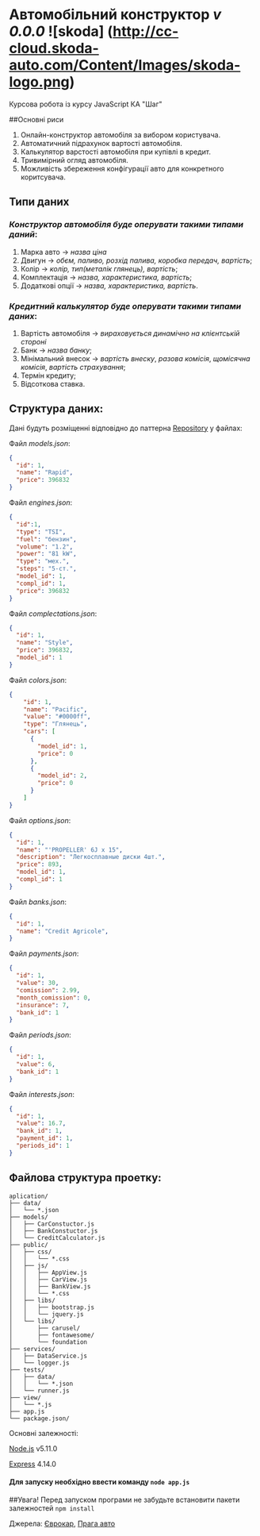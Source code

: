 # Автомобільний конструктор _v 0.0.0_ ![skoda] (http://cc-cloud.skoda-auto.com/Content/Images/skoda-logo.png)

Курсова робота із курсу JavaScript КА "Шаг"

##Основні риси
1. Онлайн-конструктор автомобіля за вибором користувача.
2. Автоматичний підрахунок вартості автомобіля.
3. Калькулятор варстості автомобіля при купівлі в кредит.
4. Тривимірний огляд автомобіля.
5. Можливість збереження конфігурації авто для конкретного коритсувача.

## Типи даних
### *Конструктор автомобіля буде оперувати такими типами даний*:
1. Марка авто -> *назва ціна*
2. Двигун -> *обєм, паливо, розхід палива, коробка передач, вартість*;
3. Колір -> *колір, тип(металік глянець), вартість*;
4. Комплектація -> *назва, характеристика, вартість*;
5. Додаткові опції -> *назва, характеристика, вартість*.

### *Кредитний калькулятор буде оперувати такими типами даних*:
1. Вартість автомобіля -> *вираховується динамічно на клієнтській стороні*
2. Банк -> *назва банку*;
3. Мінімальний внесок -> *вартість внеску*, *разова комісія*, *щомісячна комісія*, *вартість страхування*;
4. Термін кредиту;
5. Відсоткова ставка.

## Структура даних:
Дані будуть розміщенні відповідно до паттерна [Repository](http://design-pattern.ru/patterns/repository.html) у файлах:

Файл _models.json_:
``` JSON 
{ 
  "id": 1,
  "name": "Rapid",
  "price": 396832
}
```
Файл _engines.json_:
``` JSON
{
  "id":1,
  "type": "TSI",
  "fuel": "бензин",
  "volume": "1.2",
  "power": "81 kW",
  "type": "мех.",
  "steps": "5-cт.",
  "model_id": 1,
  "compl_id": 1,
  "price": 396832
}
```
Файл _complectations.json_:
``` JSON
{
  "id": 1,
  "name": "Style",
  "price": 396832,
  "model_id": 1
}
```
Файл _colors.json_:
``` JSON
{
    "id": 1,
    "name": "Pacific",
    "value": "#0000ff",
    "type": "Глянець",
    "cars": [
      {
        "model_id": 1,
        "price": 0
      },
      {
        "model_id": 2,
        "price": 0
      }
    ]
}
```
Файл _options.json_:
``` JSON
{
  "id": 1,
  "name": "'PROPELLER' 6J x 15",
  "description": "Легкосплавные диски 4шт.",
  "price": 893,
  "model_id": 1,
  "compl_id": 1
}
```
Файл _banks.json_:
``` JSON
{
  "id": 1,
  "name": "Credit Agricole",
}
```
Файл _payments.json_:
``` JSON
{
  "id": 1,
  "value": 30,
  "comission": 2.99,
  "month_comission": 0,
  "insurance": 7,
  "bank_id": 1
}
```
Файл _periods.json_:
``` JSON
{
  "id": 1,
  "value": 6,
  "bank_id": 1
}
```
Файл _interests.json_:
``` JSON
{
  "id": 1,
  "value": 16.7,
  "bank_id": 1,
  "payment_id": 1,
  "periods_id": 1
}
```
## Файлова структура проетку:
```
aplication/
├── data/
│   └── *.json
├── models/
│   ├── CarConstuctor.js
│   ├── BankConstuctor.js
│   └── CreditCalculator.js
├── public/
│   ├── css/
│   │   └── *.css
│   ├── js/
│   │   ├── AppView.js
│   │   ├── CarView.js
│   │   ├── BankView.js
│   │   └── *.css
│   ├── libs/
│   │   ├── bootstrap.js
│   │   └── jquery.js
│   └── libs/
│       ├── carusel/
│       ├── fontawesome/
│       └── foundation
├── services/
│   ├── DataService.js
│   └── logger.js
├── tests/
│   ├── data/
│   │   └── *.json
│   └── runner.js
├── view/
│   └── *.js
├── app.js
└── package.json/
```
Основні залежності:

[Node.js](https://nodejs.org/en/) v5.11.0

[Express](http://expressjs.com/) 4.14.0

#### Для запуску необхідно ввести команду `node app.js`

##Увага!
Перед запуском програми не забудьте встановити пакети залежностей `npm install`

Джерела: [Єврокар](http://cc-cloud.skoda-auto.com/ukr/ukr/uk-ua "Конфігуратор"), [Прага авто](http://praga-auto.com.ua/20/skoda_v_credit/ "Кредити")

